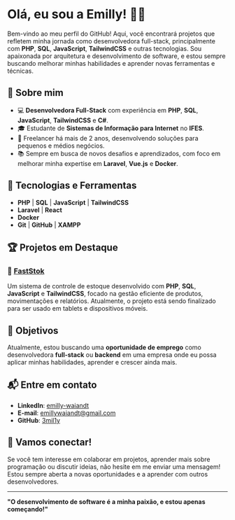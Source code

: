 # Olá, eu sou a Emilly! 👩‍💻

Bem-vindo ao meu perfil do GitHub! Aqui, você encontrará projetos que refletem minha jornada como desenvolvedora full-stack, principalmente com **PHP**, **SQL**, **JavaScript**, **TailwindCSS** e outras tecnologias. Sou apaixonada por arquitetura e desenvolvimento de software, e estou sempre buscando melhorar minhas habilidades e aprender novas ferramentas e técnicas.

## 🚀 Sobre mim

- 💻 **Desenvolvedora Full-Stack** com experiência em **PHP**, **SQL**, **JavaScript**, **TailwindCSS** e **C#**.
- 🎓 Estudante de **Sistemas de Informação para Internet** no **IFES**.
- 💼 Freelancer há mais de 2 anos, desenvolvendo soluções para pequenos e médios negócios.
- 📚 Sempre em busca de novos desafios e aprendizados, com foco em melhorar minha expertise em **Laravel**, **Vue.js** e **Docker**.

## 🔧 Tecnologias e Ferramentas

- **PHP** | **SQL** | **JavaScript** | **TailwindCSS**
- **Laravel** | **React**
- **Docker**
- **Git** | **GitHub** | **XAMPP**

## 🏆 Projetos em Destaque

### 🚀 [FastStok](https://github.com/3mil1y/faststok)
Um sistema de controle de estoque desenvolvido com **PHP**, **SQL**, **JavaScript** e **TailwindCSS**, focado na gestão eficiente de produtos, movimentações e relatórios. Atualmente, o projeto está sendo finalizado para ser usado em tablets e dispositivos móveis.

## 🎯 Objetivos

Atualmente, estou buscando uma **oportunidade de emprego** como desenvolvedora **full-stack** ou **backend** em uma empresa onde eu possa aplicar minhas habilidades, aprender e crescer ainda mais.

## 📬 Entre em contato

- **LinkedIn**: [emilly-waiandt](https://www.linkedin.com/in/emilly-waiandt/)
- **E-mail**: [emillywaiandt@gmail.com](mailto:emillywaiandt@gmail.com)
- **GitHub**: [3mil1y](https://github.com/3mil1y)

## 🌱 Vamos conectar!

Se você tem interesse em colaborar em projetos, aprender mais sobre programação ou discutir ideias, não hesite em me enviar uma mensagem! Estou sempre aberta a novas oportunidades e a aprender com outros desenvolvedores.

---

**"O desenvolvimento de software é a minha paixão, e estou apenas começando!"**


<!---
3mil1y/3mil1y is a ✨ special ✨ repository because its `README.md` (this file) appears on your GitHub profile.
You can click the Preview link to take a look at your changes.
--->
